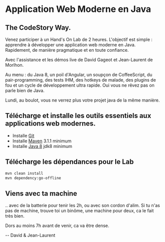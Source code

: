 # Application Web Moderne en Java

## The CodeStory Way.

Venez participer à un Hand's On Lab de 2 heures. L'objectif est simple : apprendre à développer une application web
moderne en Java. Rapidement, de manière pragmatique et en toute confiance.

Avec l'assistance et les démos live de David Gageot et Jean-Laurent de Morlhon.

Au menu : du Java 8, un poil d'Angular, un soupçon de CoffeeScript, du pair-programming, des tests IHM, des hotkeys de
malade, des plugins de fou et un cycle de développement ultra rapide. Oui vous ne rêvez pas on parle bien de Java.

Lundi, au boulot, vous ne verrez plus votre projet java de la même manière.

## Télécharge et installe les outils essentiels aux applications web modernes.

+ Installe [Git](http://git-scm.com/downloads)
+ Installe [Maven](http://maven.apache.org/download.cgi) 3.1.1 minimum
+ Installe [Java 8](http://www.oracle.com/technetwork/java/javase/downloads/jdk8-downloads-2133151.html) jdk8 minimum

## Télécharge les dépendances pour le Lab

```bash
mvn clean install
mvn dependency:go-offline
```

## Viens avec ta machine

.. avec de la batterie pour tenir les 2h, ou avec son cordon d'alim.
Si tu n'as pas de machine, trouve toi un binôme, une machine pour deux, ca le fait très bien.

Dors au moins 7h avant de venir, ca va être dense.

-- David & Jean-Laurent
